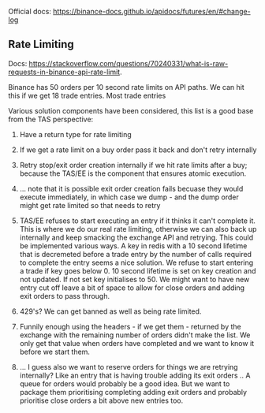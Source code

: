 Official docs: https://binance-docs.github.io/apidocs/futures/en/#change-log

## Rate Limiting

Docs: https://stackoverflow.com/questions/70240331/what-is-raw-requests-in-binance-api-rate-limit.

Binance has 50 orders per 10 second rate limits on API paths. We can hit this if we get 18 trade entries.
Most trade entries 

Various solution components have been considered, this list is a good base from the TAS perspective:
1. Have a return type for rate limiting
1. If we get a rate limit on a buy order pass it back and don't retry internally
1. Retry stop/exit order creation internally if we hit rate limits after a buy; because the TAS/EE is the component that ensures atomic execution.
1. ... note that it is possible exit order creation fails becuase they would execute immediately, in which case we dump - and the dump order might get rate limited so that needs to retry
1. TAS/EE refuses to start executing an entry if it thinks it can't complete it. This is where we do our real rate limiting, otherwise we can also back up internally and keep smacking the exchange API and retrying. This could be implemented various ways. A key in redis with a 10 second lifetime that is decremeted before a trade entry by the number of calls required to complete the entry seems a nice solution. We refuse to start entering a trade if key goes below 0. 10 second lifetime is set on key creation and not updated. If not set key initialises to 50. We might want to have new entry cut off leave a bit of space to allow for close orders and adding exit orders to pass through.
1. 429's? We can get banned as well as being rate limited. 
1. Funnily enough using the headers - if we get them - returned by the exchange with the remaining number of orders didn't make the list. We only get that value when orders have completed and we want to know it before we start them.


1. ... I guess also we want to reserve orders for things we are retrying internally? Like an entry that is having trouble adding its exit orders .. A queue for orders would probably be a good idea. But we want to package them prioritising completing adding exit orders and probably prioritise close orders a bit above new entries too.
